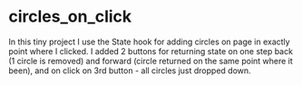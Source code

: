 # circles_on_click
In this tiny project I use the State hook for adding circles on page in exactly point where I clicked. I added 2 buttons for returning state on one step back (1 circle is removed) and forward (circle returned on the same point where it been), and on click on 3rd button - all circles just dropped down.
